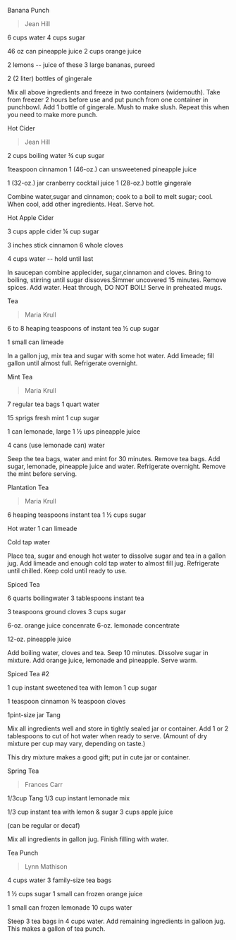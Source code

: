 Banana Punch

> Jean Hill

6 cups water 4 cups sugar

46 oz can pineapple juice 2 cups orange juice

2 lemons -- juice of these 3 large bananas, pureed

2 (2 liter) bottles of gingerale

Mix all above ingredients and freeze in two containers (widemouth). Take
from freezer 2 hours before use and put punch from one container in
punchbowl. Add 1 bottle of gingerale. Mush to make slush. Repeat this
when you need to make more punch.

Hot Cider

> Jean Hill

2 cups boiling water ¾ cup sugar

1teaspoon cinnamon 1 (46-oz.) can unsweetened pineapple juice

1 (32-oz.) jar cranberry cocktail juice 1 (28-oz.) bottle gingerale

Combine water,sugar and cinnamon; cook to a boil to melt sugar; cool.
When cool, add other ingredients. Heat. Serve hot.

Hot Apple Cider

3 cups apple cider ¼ cup sugar

3 inches stick cinnamon 6 whole cloves

4 cups water -- hold until last

In saucepan combine applecider, sugar,cinnamon and cloves. Bring to
boiling, stirring until sugar dissoves.Simmer uncovered 15 minutes.
Remove spices. Add water. Heat through, DO NOT BOIL! Serve in preheated
mugs.

Tea

> Maria Krull

6 to 8 heaping teaspoons of instant tea ½ cup sugar

1 small can limeade

In a gallon jug, mix tea and sugar with some hot water. Add limeade;
fill gallon until almost full. Refrigerate overnight.

Mint Tea

> Maria Krull

7 regular tea bags 1 quart water

15 sprigs fresh mint 1 cup sugar

1 can lemonade, large 1 ½ ups pineapple juice

4 cans (use lemonade can) water

Seep the tea bags, water and mint for 30 minutes. Remove tea bags. Add
sugar, lemonade, pineapple juice and water. Refrigerate overnight.
Remove the mint before serving.

Plantation Tea

> Maria Krull

6 heaping teaspoons instant tea 1 ½ cups sugar

Hot water 1 can limeade

Cold tap water

Place tea, sugar and enough hot water to dissolve sugar and tea in a
gallon jug. Add limeade and enough cold tap water to almost fill jug.
Refrigerate until chilled. Keep cold until ready to use.

Spiced Tea

6 quarts boilingwater 3 tablespoons instant tea

3 teaspoons ground cloves 3 cups sugar

6-oz. orange juice concenrate 6-oz. lemonade concentrate

12-oz. pineapple juice

Add boiling water, cloves and tea. Seep 10 minutes. Dissolve sugar in
mixture. Add orange juice, lemonade and pineapple. Serve warm.

Spiced Tea #2

1 cup instant sweetened tea with lemon 1 cup sugar

1 teaspoon cinnamon ¾ teaspoon cloves

1pint-size jar Tang

Mix all ingredients well and store in tightly sealed jar or container.
Add 1 or 2 tablespoons to cut of hot water when ready to serve. (Amount
of dry mixture per cup may vary, depending on taste.)

This dry mixture makes a good gift; put in cute jar or container.

Spring Tea

> Frances Carr

1/3cup Tang 1/3 cup instant lemonade mix

1/3 cup instant tea with lemon & sugar 3 cups apple juice

(can be regular or decaf)

Mix all ingredients in gallon jug. Finish filling with water.

Tea Punch

> Lynn Mathison

4 cups water 3 family-size tea bags

1 ½ cups sugar 1 small can frozen orange juice

1 small can frozen lemonade 10 cups water

Steep 3 tea bags in 4 cups water. Add remaining ingredients in galloon
jug. This makes a gallon of tea punch.
